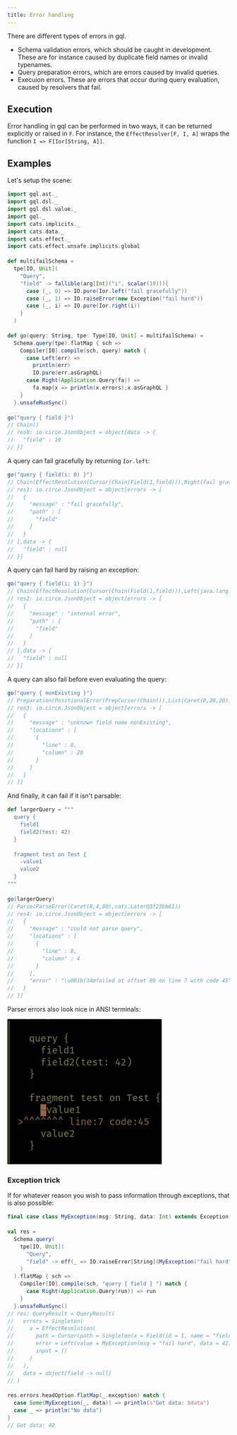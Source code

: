```yaml
---
title: Error handling
---
```

There are different types of errors in gql.

* Schema validation errors, which should be caught in development.
These are for instance caused by duplicate field names or invalid typenames.
* Query preparation errors, which are errors caused by invalid queries.
* Execuion errors. These are errors that occur during query evaluation, caused by resolvers that fail.

## Execution
Error handling in gql can be performed in two ways, it can be returned explicitly or raised in `F`.
For instance, the `EffectResolver[F, I, A]` wraps the function `I => F[Ior[String, A]]`.

## Examples
Let's setup the scene:
```scala
import gql.ast._
import gql.dsl._
import gql.dsl.value._
import gql._
import cats.implicits._
import cats.data._
import cats.effect._
import cats.effect.unsafe.implicits.global
  
def multifailSchema = 
  tpe[IO, Unit](
    "Query", 
    "field" -> fallible(arg[Int]("i", scalar(10))){ 
      case (_, 0) => IO.pure(Ior.left("fail gracefully"))
      case (_, 1) => IO.raiseError(new Exception("fail hard"))
      case (_, i) => IO.pure(Ior.right(i))
    }
  )

def go(query: String, tpe: Type[IO, Unit] = multifailSchema) = 
  Schema.query(tpe).flatMap { sch =>
    Compiler[IO].compile(sch, query) match {
      case Left(err) => 
        println(err)
        IO.pure(err.asGraphQL)
      case Right(Application.Query(fa)) => 
        fa.map{x => println(x.errors);x.asGraphQL }
    }
  }.unsafeRunSync()
  
go("query { field }")
// Chain()
// res0: io.circe.JsonObject = object[data -> {
//   "field" : 10
// }]
```

A query can fail gracefully by returning `Ior.left`:
```scala
go("query { field(i: 0) }")
// Chain(EffectResolution(Cursor(Chain(Field(1,field))),Right(fail gracefully),()))
// res1: io.circe.JsonObject = object[errors -> [
//   {
//     "message" : "fail gracefully",
//     "path" : [
//       "field"
//     ]
//   }
// ],data -> {
//   "field" : null
// }]
```

A query can fail hard by raising an exception:
```scala
go("query { field(i: 1) }")
// Chain(EffectResolution(Cursor(Chain(Field(1,field))),Left(java.lang.Exception: fail hard),()))
// res2: io.circe.JsonObject = object[errors -> [
//   {
//     "message" : "internal error",
//     "path" : [
//       "field"
//     ]
//   }
// ],data -> {
//   "field" : null
// }]
```

A query can also fail before even evaluating the query:
```scala
go("query { nonExisting }")
// Preparation(PositionalError(PrepCursor(Chain()),List(Caret(0,20,20)),unknown field name nonExisting))
// res3: io.circe.JsonObject = object[errors -> [
//   {
//     "message" : "unknown field name nonExisting",
//     "locations" : [
//       {
//         "line" : 0,
//         "column" : 20
//       }
//     ]
//   }
// ]]
```

And finally, it can fail if it isn't parsable:
```scala
def largerQuery = """
  query {
    field1
    field2(test: 42)
  }
  
  fragment test on Test {
    -value1
    value2 
  }
"""

go(largerQuery)
// Parse(ParseError(Caret(8,4,80),cats.Later@3f23bb61))
// res4: io.circe.JsonObject = object[errors -> [
//   {
//     "message" : "could not parse query",
//     "locations" : [
//       {
//         "line" : 8,
//         "column" : 4
//       }
//     ],
//     "error" : "\u001b[34mfailed at offset 80 on line 7 with code 45\none of \"...\"\nin char in range A to Z (code 65 to 90)\nin char in range _ to _ (code 95 to 95)\nin char in range a to z (code 97 to 122)\nin query:\n\u001b[0m\u001b[32m| \u001b[0m\u001b[32m\n|   query {\n|     field1\n|     field2(test: 42)\n|   }\n|   \n|   fragment test on Test {\n|     \u001b[41m\u001b[30m-\u001b[0m\u001b[32mvalue1\n| \u001b[31m>^^^^^^^ line:7 code:45\u001b[0m\u001b[32m\n|     value2 \n|   }\n| \u001b[0m\u001b[0m"
//   }
// ]]
```
Parser errors also look nice in ANSI terminals:

![Terminal output](./error_image.png)

### Exception trick
If for whatever reason you wish to pass information through exceptions, that is also possible:
```scala
final case class MyException(msg: String, data: Int) extends Exception(msg)

val res = 
  Schema.query(
    tpe[IO, Unit](
      "Query",
      "field" -> eff(_ => IO.raiseError[String](MyException("fail hard", 42)))
    )
  ).flatMap { sch =>
    Compiler[IO].compile(sch, "query { field } ") match {
      case Right(Application.Query(run)) => run
    }
  }.unsafeRunSync()
// res: QueryResult = QueryResult(
//   errors = Singleton(
//     a = EffectResolution(
//       path = Cursor(path = Singleton(a = Field(id = 1, name = "field"))),
//       error = Left(value = MyException(msg = "fail hard", data = 42)),
//       input = ()
//     )
//   ),
//   data = object[field -> null]
// )
  
res.errors.headOption.flatMap(_.exception) match {
  case Some(MyException(_, data)) => println(s"Got data: $data")
  case _ => println("No data")
}
// Got data: 42
```
